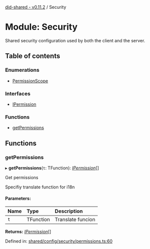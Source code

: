 [did-shared - v0.11.2](../README.md) / Security

# Module: Security

Shared security configuration used by
both the client and the server.

## Table of contents

### Enumerations

- [PermissionScope](../enums/security.permissionscope.md)

### Interfaces

- [IPermission](../interfaces/security.ipermission.md)

### Functions

- [getPermissions](security.md#getpermissions)

## Functions

### getPermissions

▸ **getPermissions**(`t`: TFunction): [*IPermission*](../interfaces/security.ipermission.md)[]

Get permissions

Specifiy translate function for i18n

#### Parameters:

Name | Type | Description |
:------ | :------ | :------ |
`t` | TFunction | Translate funcion    |

**Returns:** [*IPermission*](../interfaces/security.ipermission.md)[]

Defined in: [shared/config/security/permissions.ts:60](https://github.com/Puzzlepart/did/blob/dev/shared/config/security/permissions.ts#L60)

